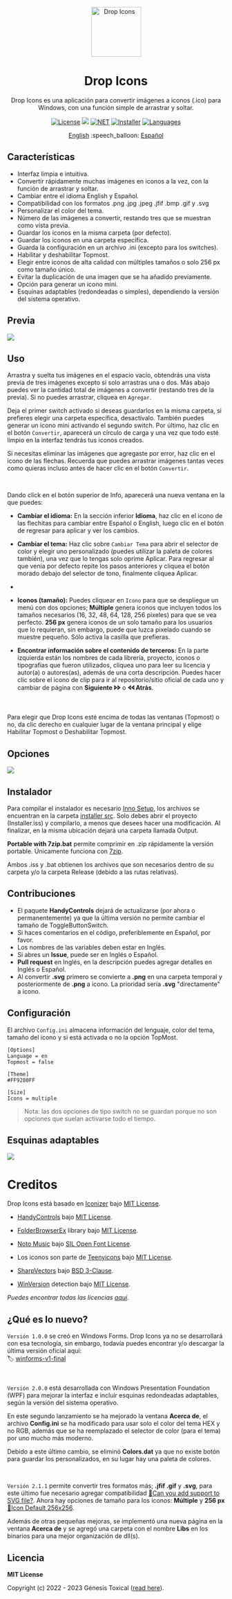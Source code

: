 <p align="center"></p>
<p align="center"><a href="#"><img width="115px" src="docs/assets/Logo-115px.png" align="center" alt="Drop Icons"/></a></p>
<h1 align="center">Drop Icons</h1>
<p align="center">Drop Icons es una aplicación para convertir imágenes a iconos (.ico) para Windows, con una función simple de arrastrar y soltar.</p>

<p align="center">
 <a href="LICENSE"><img alt="License" src="https://img.shields.io/badge/License-MIT-9280FF?style=flat-square&labelColor=343B45"/></a>
 <a href="https://github.com/genesistoxical/drop-icons/releases/tag/2.1.1"><img src="https://img.shields.io/github/v/release/genesistoxical/drop-icons.svg?color=9280FF&label=Release&style=flat-square&labelColor=343B45"/></a>
 <a href="#"><img alt="NET" src="https://img.shields.io/badge/.NET_Framework-4.8-9280FF?style=flat-square&labelColor=343B45"/></a> 
 <a href="/installer%20src"><img alt="Installer" src="https://img.shields.io/badge/Installer-ISS-9280FF?style=flat-square&labelColor=343B45"/></a>
 <a href="#"><img alt="Languages" src="https://img.shields.io/badge/Idiomas-2-9280FF?style=flat-square&labelColor=343B45"/></a>
</p>

<p align="center">
<a href="README.md">English</a> :speech_balloon: <a href="README-es.md">Español</a>
</p>

## Características
* Interfaz limpia e intuitiva.
* Convertir rápidamente muchas imágenes en iconos a la vez, con la función de arrastrar y soltar.
* Cambiar entre el idioma English y Español.
* Compatibilidad con los formatos .png .jpg .jpeg .jfif .bmp .gif y .svg
* Personalizar el color del tema.
* Número de las imágenes a convertir, restando tres que se muestran como vista previa.
* Guardar los iconos en la misma carpeta (por defecto).
* Guardar los iconos en una carpeta específica.
* Guarda la configuración en un archivo .ini (excepto para los switches).
* Habilitar y deshabilitar Topmost.
* Elegir entre iconos de alta calidad con múltiples tamaños o solo 256 px como tamaño único.
* Evitar la duplicación de una imagen que se ha añadido previamente.
* Opción para generar un icono mini.
* Esquinas adaptables (redondeadas o simples), dependiendo la versión del sistema operativo.

## Previa
<a href="#"><img src="docs/assets/Drop-Icons-v2.gif"/></a>

## Uso
Arrastra y suelta tus imágenes en el espacio vacío, obtendrás una vista previa de tres imágenes excepto si solo arrastras una o dos. Más abajo puedes ver la cantidad total de imágenes a convertir (restando tres de la previa). Si no puedes arrastrar, cliquea en `Agregar`.

Deja el primer switch activado si deseas guardarlos en la misma carpeta, si prefieres elegir una carpeta específica, desactívalo. También puedes generar un icono mini activando el segundo switch. Por último, haz clic en el botón `Convertir`, aparecerá un círculo de carga y una vez que todo esté limpio en la interfaz tendrás tus iconos creados.

Si necesitas eliminar las imágenes que agregaste por error, haz clic en el icono de las flechas. Recuerda que puedes arrastrar imágenes tantas veces como quieras incluso antes de hacer clic en el botón `Convertir`.

<br>

Dando click en el botón superior de Info, aparecerá una nueva ventana en la que puedes:

- **Cambiar el idioma:** En la sección inferior **Idioma**, haz clic en el icono de las flechitas para cambiar entre Español o English, luego clic en el botón de regresar para aplicar y ver los cambios.

- **Cambiar el tema:** Haz clic sobre `Cambiar Tema` para abrir el selector de color y elegir uno personalizado (puedes utilizar la paleta de colores también), una vez que lo tengas solo oprime Aplicar. Para regresar al que venía por defecto repite los pasos anteriores y cliquea el botón morado debajo del selector de tono, finalmente cliquea Aplicar.
- 
- **Iconos (tamaño):** Puedes cliquear en `Icono` para que se despliegue un menú con dos opciones; **Múltiple** genera iconos que incluyen todos los tamaños necesarios (16, 32, 48, 64, 128, 256 pixeles) para que se vea perfecto. **256 px** genera iconos de un solo tamaño para los usuarios que lo requieran, sin embargo, puede que luzca pixelado cuando se muestre pequeño. Sólo activa la casilla que prefieras.

- **Encontrar información sobre el contenido de terceros:** En la parte izquierda están los nombres de cada librería, proyecto, iconos o tipografías que fueron utilizados, cliquea uno para leer su licencia y autor(a) o autores(as), además de una corta descripción. Puedes hacer clic sobre el icono de clip para ir al repositorio/sitio oficial de cada uno y cambiar de página con **Siguiente 🢖🢖** o **🢔🢔 Atrás**.

<br>

Para elegir que Drop Icons esté encima de todas las ventanas (Topmost) o no, da clic derecho en cualquier lugar de la ventana principal y elige Habilitar Topmost o Deshabilitar Topmost.

## Opciones
<a href="#"><img src="docs/assets/Drop-Icons-Options-v2.gif"/></a>

## Instalador
Para compilar el instalador es necesario [Inno Setup](https://jrsoftware.org/isinfo.php), los archivos se encuentran en la carpeta [installer src](/installer%20src). Solo debes abrir el proyecto (Installer.iss) y compilarlo, a menos que desees hacer una modificación. Al finalizar, en la misma ubicación dejará una carpeta llamada Output.

**Portable with 7zip.bat** permite comprimir en .zip rápidamente la versión portable. Únicamente funciona con [7zip](https://www.7-zip.org/).

Ambos .iss y .bat obtienen los archivos que son necesarios dentro de su carpeta y/o la carpeta Release (debido a las rutas relativas).

## Contribuciones
* El paquete **HandyControls** dejará de actualizarse (por ahora o permanentemente) ya que la última versión no permite cambiar el tamaño de ToggleButtonSwitch.
* Si haces comentarios en el código, preferiblemente en Español, por favor.
* Los nombres de las variables deben estar en Inglés.
* Si abres un **Issue**, puede ser en Inglés o Español.
* **Pull request** en Inglés, en la descripción puedes agregar detalles en Inglés o Español.
* Al convertir **.svg** primero se convierte a **.png** en una carpeta temporal y posteriormente de **.png** a icono. La prioridad sería **.svg** "directamente" a icono.
  
## Configuración
El archivo `Config.ini` almacena información del lenguaje, color del tema, tamaño del icono y si está activada o no la opción TopMost.

~~~
[Options]
Language = en
Topmost = false

[Theme]
#FF9280FF

[Size]
Icons = multiple
~~~

>Nota: las dos opciones de tipo switch no se guardan porque no son opciones que suelan activarse todo el tiempo.

## Esquinas adaptables
<a href="#"><img src="docs/assets/Drop-Icons-Corners-v2.png"/></a>

# Creditos
Drop Icons está basado en [Iconizer](https://github.com/willnode/Iconizer) bajo [MIT License](https://github.com/willnode/Iconizer/blob/master/LICENSE).

* [HandyControls](https://github.com/ghost1372/HandyControls) bajo [MIT License](https://github.com/ghost1372/HandyControls/blob/develop/LICENSE).

* [FolderBrowserEx](https://github.com/evaristocuesta/FolderBrowserEx) library bajo [MIT License](https://github.com/evaristocuesta/FolderBrowserEx/blob/master/LICENSE).

* [Noto Music](https://fonts.google.com/noto/specimen/Noto+Music) bajo [SIL Open Font License](/src/DropIcons/Docs/Noto%20Music/OFL.txt).

* Los iconos son parte de [Teenyicons](https://github.com/teenyicons/teenyicons) bajo [MIT License](https://github.com/teenyicons/teenyicons/blob/master/LICENSE).

* [SharpVectors](https://github.com/ElinamLLC/SharpVectors/) bajo [BSD 3-Clause](https://github.com/ElinamLLC/SharpVectors/blob/master/License.md).

* [WinVersion](https://github.com/shaovoon/win_version_detection) detection bajo [MIT License](https://github.com/shaovoon/win_version_detection/blob/main/LICENSE).

*Puedes encontrar todas las licencias [aquí](/src/DropIcons/Docs).*

## ¿Qué es lo nuevo?
`Versión 1.0.0` se creó en Windows Forms. Drop Icons ya no se desarrollará con esa tecnología, sin embargo, todavía puedes encontrar y/o descargar la última versión oficial aquí:
<br>
🏷️ [winforms-v1-final](https://github.com/genesistoxical/drop-icons/tree/winforms-v1-final)

<br>

`Versión 2.0.0` está desarrollada con Windows Presentation Foundation (WPF) para mejorar la interfaz e incluir esquinas redondeadas adaptables, según la versión del sistema operativo.

En este segundo lanzamiento se ha mejorado la ventana **Acerca de**, el archivo **Config.ini** se ha modificado para usar solo el color del tema HEX y no RGB, además que se ha reemplazado el selector de color (para el tema) por uno mucho más moderno.

Debido a este último cambio, se eliminó **Colors.dat** ya que no existe botón para guardar los personalizados, en su lugar hay una paleta de colores.

<br>

`Versión 2.1.1` permite convertir tres formatos más; **.jfif .gif** y **.svg**, para este último fue necesario agregar compatibilidad [📍Can you add support to SVG file?](https://github.com/genesistoxical/drop-icons/issues/2). Ahora hay opciones de tamaño para los iconos: **Múltiple** y **256 px** [📍Icon Default 256x256](https://github.com/genesistoxical/drop-icons/discussions/1).

Además de otras pequeñas mejoras, se implementó una nueva página en la ventana **Acerca de** y se agregó una carpeta con el nombre **Libs** en los binarios para una mejor organización de dll(s).

## Licencia
**MIT License**

Copyright (c) 2022 - 2023 Génesis Toxical ([read here](LICENSE)).
